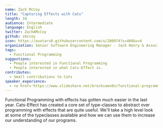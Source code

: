 ```yaml
---
name: Zach McCoy
title: "Capturing Effects with Cats"
length: 10
audience: Intermediate
language: English
twitter: ZachAMcCoy
github: zmccoy
icon: https://avatars0.githubusercontent.com/u/280974?s=460&v=4
organization: Senior Software Engineering Manager - Jack Henry & Associates
tags:
  - Functional Programming
suggestions:
  - People interested in Functional Programming
  - People interested in what Cats-Effect is.  
contributes:
  - Small contributions to Cats
speaker_experience:
  - <a href='https://www.slideshare.net/brocksams0n/functional-programming-for-all-scala-matsuri-2016'>https://www.slideshare.net/brocksams0n/functional-programming-for-all-scala-matsuri-2016</a>
---
```

Functional Programming with effects has gotten much easier in the last year.  Cats-Effect has created a core set of type-classes to abstract over programming with effects that are quite useful.  We'll take a high level look at some of the typeclasses available and how we can use them to increase our understanding of our programs.  

